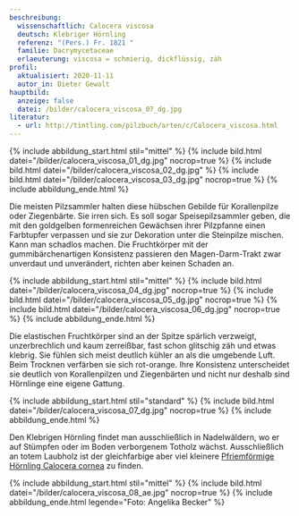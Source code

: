 ```yaml
---
beschreibung:
  wissenschaftlich: Calocera viscosa
  deutsch: Klebriger Hörnling
  referenz: "(Pers.) Fr. 1821 "
  familie: Dacrymycetaceae
  erlaeuterung: viscosa = schmierig, dickflüssig, zäh
profil:
  aktualisiert: 2020-11-11
  autor_in: Dieter Gewalt
hauptbild:
  anzeige: false
  datei: /bilder/calocera_viscosa_07_dg.jpg
literatur:
  - url: http://tintling.com/pilzbuch/arten/c/Calocera_viscosa.html
---
```

{% include abbildung_start.html stil="mittel" %}
{% include bild.html datei="/bilder/calocera_viscosa_01_dg.jpg" nocrop=true %}
{% include bild.html datei="/bilder/calocera_viscosa_02_dg.jpg" %}
{% include bild.html datei="/bilder/calocera_viscosa_03_dg.jpg" nocrop=true %}
{% include abbildung_ende.html %}

Die meisten Pilzsammler halten diese hübschen Gebilde für Korallenpilze oder Ziegenbärte. Sie irren sich. Es soll sogar Speisepilzsammler geben, die mit den goldgelben formenreichen Gewächsen ihrer Pilzpfanne einen Farbtupfer verpassen und sie zur Dekoration unter die Steinpilze mischen. Kann man schadlos machen. Die Fruchtkörper mit der gummibärchenartigen Konsistenz passieren den Magen-Darm-Trakt zwar unverdaut und unverändert, richten aber keinen Schaden an.

{% include abbildung_start.html stil="mittel" %}
{% include bild.html datei="/bilder/calocera_viscosa_04_dg.jpg" nocrop=true %}
{% include bild.html datei="/bilder/calocera_viscosa_05_dg.jpg" nocrop=true %}
{% include bild.html datei="/bilder/calocera_viscosa_06_dg.jpg" nocrop=true %}
{% include abbildung_ende.html %}

Die elastischen Fruchtkörper sind an der Spitze spärlich verzweigt, unzerbrechlich und kaum zerreißbar, fast schon glitschig zäh und etwas klebrig. Sie fühlen sich meist deutlich kühler an als die umgebende Luft. Beim Trocknen verfärben sie sich rot-orange. Ihre Konsistenz unterscheidet sie deutlich von Korallenpilzen und Ziegenbärten und nicht nur deshalb sind Hörnlinge eine eigene Gattung. 

{% include abbildung_start.html stil="standard" %}
{% include bild.html datei="/bilder/calocera_viscosa_07_dg.jpg" nocrop=true %}
{% include abbildung_ende.html %}

Den Klebrigen Hörnling findet man ausschließlich in Nadelwäldern, wo er auf Stümpfen oder im Boden verborgenem Totholz wächst. Ausschließlich an totem Laubholz ist der gleichfarbige aber viel kleinere [Pfriemförmige Hörnling Calocera cornea](/pilze/calocera-cornea-pfriemförmiger-hörnling) zu finden.

{% include abbildung_start.html stil="mittel" %}
{% include bild.html datei="/bilder/calocera_viscosa_08_ae.jpg" nocrop=true %}
{% include abbildung_ende.html legende="Foto: Angelika Becker" %}